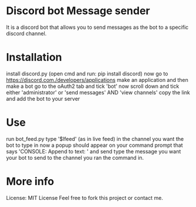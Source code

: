# Discord bot Message sender
It is a discord bot that allows you to send messages as the bot to a specific discord channel.

# Installation
install discord.py (open cmd and run: pip install discord)
now go to https://discord.com./developers/applications
make an application and then make a bot
go to the oAuth2 tab and tick 'bot'
now scroll down and tick either 'administrator' or 'send messages' AND 'view channels'
copy the link and add the bot to your server

# Use
run bot_feed.py
type '$lfeed' (as in live feed) in the channel you want the bot to type in
now a popup should appear on your command prompt that says 'CONSOLE: Append to text: '
and send type the message you want your bot to send to the channel you ran the command in.

# More info
License: MIT License
Feel free to fork this project or contact me.
